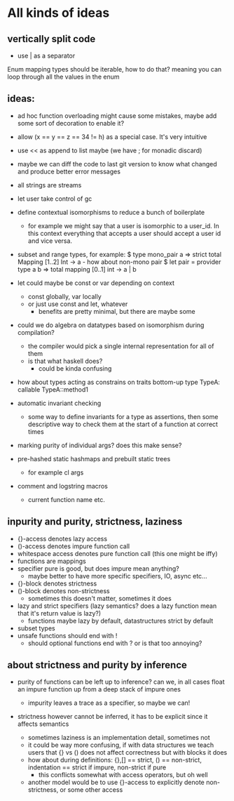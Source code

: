 # All kinds of ideas

## vertically split code
- use | as a separator

Enum mapping types should be iterable, how to do that?
    meaning you can loop through all the values in the enum

## ideas:
- ad hoc function overloading might cause some mistakes, maybe add some sort of decoration to enable it?
- allow (x == y == z == 34 != h) as a special case. It's very intuitive
- use << as append to list maybe (we have ; for monadic discard)
- maybe we can diff the code to last git version to know what changed and produce better error messages
- all strings are streams
- let user take control of gc
- define contextual isomorphisms to reduce a bunch of boilerplate
    - for example we might say that a user is isomorphic to a user_id. In this context everything that accepts a user should accept a user id and vice versa.
- subset and range types, for example: 
    $ type mono_pair a => strict total Mapping [1..2] Int -> a
        - how about non-mono pair
            $ let pair = provider type a b => total mapping [0..1] int -> a | b

- let could maybe be const or var depending on context
    - const globally, var locally
    - or just use const and let, whatever
        - benefits are pretty minimal, but there are maybe some
- could we do algebra on datatypes based on isomorphism during compilation?
    - the compiler would pick a single internal representation for all of them
    - is that what haskell does?
        - could be kinda confusing
- how about types acting as constrains on traits bottom-up
    type TypeA:
        callable TypeA::method1
- automatic invariant checking
    - some way to define invariants for a type as assertions, then some descriptive way to check them at
        the start of a function at correct times
- marking purity of individual args? does this make sense?
- pre-hashed static hashmaps and prebuilt static trees
    - for example cl args

- comment and logstring macros
    - current function name etc.

## inpurity and purity, strictness, laziness
- {}-access denotes lazy access
- ()-access denotes impure function call
- whitespace access denotes pure function call (this one might be iffy)
- functions are mappings
- specifier pure is good, but does impure mean anything?
    - maybe better to have more specific specifiers, IO, async etc...
- {}-block denotes strictness
- ()-block denotes non-strictness
    - sometimes this doesn't matter, sometimes it does
- lazy and strict specifiers (lazy semantics? does a lazy function mean that it's return value is lazy?)
    - functions maybe lazy by default, datastructures strict by default
- subset types
- unsafe functions should end with !
    - should optional functions end with ? or is that too annoying?

## about strictness and purity by inference
- purity of functions can be left up to inference? can we, in all cases float an impure function up from a deep stack of impure ones
    - impurity leaves a trace as a specifier, so maybe we can!

- strictness however cannot be inferred, it has to be explicit since it affects semantics
    - sometimes laziness is an implementation detail, sometimes not
    - it could be way more confusing, if with data structures we teach users that {} vs () does not affect correctness but with blocks it does
    - how about during definitions: {},[] == strict, () == non-strict, indentation == strict if impure, non-strict if pure
        - this conflicts somewhat with access operators, but oh well
    - another model would be to use {}-access to explicitly denote non-strictness, or some other access
